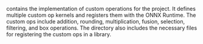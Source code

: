 contains the implementation of custom operations for the project. It defines multiple custom op kernels and registers them with the ONNX Runtime. The custom ops include addition, rounding, multiplication, fusion, selection, filtering, and box operations. The directory also includes the necessary files for registering the custom ops in a library.